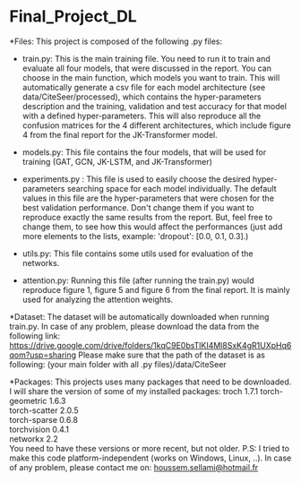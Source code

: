 # Final_Project_DL

*Files:
This project is composed of the following .py files: 

- train.py: This is the main training file. You need to run it to train and evaluate all four models, that were discussed in the report. You can choose in the main function, which models you want to train. This will automatically generate a csv file for each model architecture (see data/CiteSeer/processed), which contains the hyper-parameters description and the training, validation and test accuracy for that model with a defined hyper-parameters. This will also reproduce all the confusion matrices for the 4 different architectures, which include figure 4 from the final report for the JK-Transformer model.

- models.py: This file contains the four models, that will be used for training (GAT, GCN, JK-LSTM, and JK-Transformer)

- experiments.py : This file is used to easily choose the desired hyper-parameters searching space for each model individually. The default values in this file are the hyper-parameters that were chosen for the best validation performance. Don't change them if you want to reproduce exactly the same results from the report. But, feel free to change them, to see how this would affect the performances (just add more elements to the lists, example: 'dropout': [0.0, 0.1, 0.3].)

- utils.py: This file contains some utils used for evaluation of the networks.

- attention.py: Running this file (after running the train.py) would reproduce figure 1, figure 5 and figure 6 from the final report. It is mainly used for analyzing the attention weights.


*Dataset:
The dataset will be automatically downloaded when running train.py. In case of any problem, please download the data from the following link: 
https://drive.google.com/drive/folders/1kqC9E0bsTlKI4Ml8SxK4gR1UXpHq6qom?usp=sharing
Please make sure that the path of the dataset is as following: (your main folder with all .py files)/data/CiteSeer 


*Packages: 
This projects uses many packages that need to be downloaded. 
I will share the version of some of my installed packages: 
troch                     1.7.1
torch-geometric           1.6.3                    
torch-scatter             2.0.5                  
torch-sparse              0.6.8                    
torchvision               0.4.1         
networkx                  2.2                    
You need to have these versions or more recent, but not older.
P.S: I tried to make this code platform-independent (works on Windows, Linux, ..). In case of any problem, please contact me on: houssem.sellami@hotmail.fr
